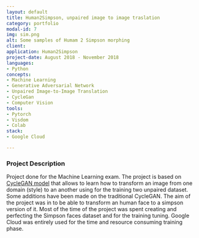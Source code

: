 ```yaml
---
layout: default
title: Human2Simpson, unpaired image to image traslation
category: portfolio
modal-id: 7
img: sim.png
alt: Some samples of Humam 2 Simpson morphing
client: 
application: Human2Simpson
project-date: August 2018 - November 2018
languages:
- Python
concepts:
- Machine Learning
- Generative Adversarial Network
- Unpaired Image-to-Image Translation
- CycleGan
- Computer Vision
tools:
- Pytorch
- Visdom
- Colab
stack:
- Google Cloud

---
```


### Project Description
Project done for the Machine Learning exam.
The project is based on [CycleGAN model](https://github.com/junyanz/CycleGAN) that allows to learn how to transform an image from one domain (style) to an another using for the training two unpaired dataset. Some additions have been made on the traditional CycleGAN.
The aim of the project was in to be able to transform an human face to a simpson version of it. Most of the time of the project was spent creating and perfecting the Simpson faces dataset and for the training tuning.
Google Cloud was entirely used for the time and resource consuming training phase.